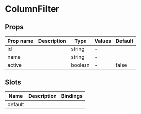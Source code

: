 # ColumnFilter

## Props

| Prop name | Description | Type    | Values | Default |
| --------- | ----------- | ------- | ------ | ------- |
| id        |             | string  | -      |         |
| name      |             | string  | -      |         |
| active    |             | boolean | -      | false   |

## Slots

| Name    | Description | Bindings |
| ------- | ----------- | -------- |
| default |             |          |


